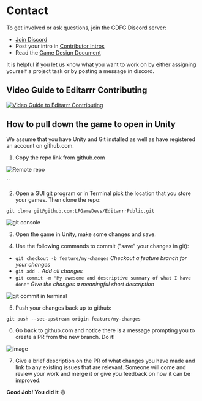 # Contact

To get involved or ask questions, join the GDFG Discord server:

- [Join Discord](https://discord.com/invite/2C8eTsU)
- Post your intro in [Contributor Intros](https://github.com/LPGameDevs/EditarrrPublic/discussions/19)
- Read the [Game Design Document](https://github.com/LPGameDevs/EditarrrPublic/wiki/Game-Design-Document)

It is helpful if you let us know what you want to work on by either assigning yourself a project task or by posting a message in discord.

## Video Guide to Editarrr Contributing

[![Video Guide to Editarrr Contributing](https://img.youtube.com/vi/GOCWatlXC2U/0.jpg)](https://www.youtube.com/watch?v=GOCWatlXC2U)




## How to pull down the game to open in Unity

We assume that you have Unity and Git installed as well as have registered an account on github.com.

1. Copy the repo link from github.com

![Remote repo](https://user-images.githubusercontent.com/1744957/229309266-34024879-1ec1-4457-9d97-d6e0a6fcbbf7.png)

``

2. Open a GUI git program or in Terminal pick the location that you store your games. Then clone the repo:

`git clone git@github.com:LPGameDevs/EditarrrPublic.git`

![git console](https://user-images.githubusercontent.com/1744957/229309421-5fef27ba-74a3-437e-bc7b-7f6473ae3978.png)


3. Open the game in Unity, make some changes and save.

4. Use the following commands to commit ("save" your changes in git):

- `git checkout -b feature/my-changes` *Checkout a feature branch for your changes*
- `git add .` *Add all changes*
- `git commit -m "My awesome and descriptive summary of what I have done"` *Give the changes a meaningful short description*

![git commit in terminal](https://user-images.githubusercontent.com/1744957/229309574-dcb56a0f-f54c-4673-8798-541d5dbefb58.png)

5. Push your changes back up to github:

`git push --set-upstream origin feature/my-changes`

6. Go back to github.com and notice there is a message prompting you to create a PR from the new branch. Do it!

![image](https://user-images.githubusercontent.com/1744957/229309746-e65d1e9d-3b88-4eb5-91de-735943761652.png)

7. Give a brief description on the PR of what changes you have made and link to any existing issues that are relevant. Someone will come and review your work and merge it or give you feedback on how it can be improved.


**Good Job! You did it** 😄
